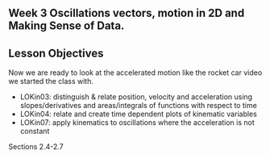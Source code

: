 ## Week 3 Oscillations vectors, motion in 2D and Making Sense of Data. 

## Lesson Objectives

Now we are ready to look at the accelerated motion like the rocket car video we started the class with. 

* LOKin03: distinguish & relate position, velocity and acceleration using slopes/derivatives and areas/integrals of functions with respect to time
* LOKin04: relate and create time dependent plots of kinematic variables
* LOKin07: apply kinematics to oscillations where the acceleration is not constant 

<stop-note title="Read Knight 4ed" icon="stopnoteicons:book-icon">
  <span slot="message">Sections 2.4-2.7</span>
</stop-note>

